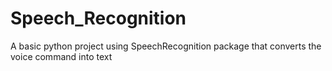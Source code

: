 # Speech_Recognition

A basic python project using SpeechRecognition package that converts the voice command into text
